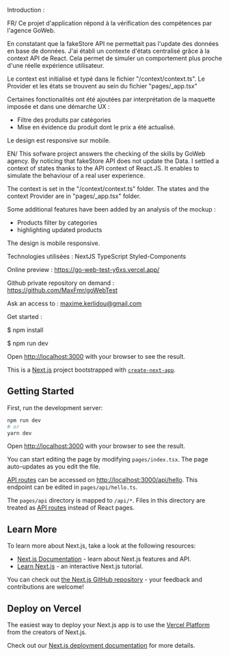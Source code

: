Introduction : 


FR/
Ce projet d'application répond à la vérification des compétences par l'agence GoWeb.

En constatant que la fakeStore API ne permettait pas l'update des données en base de données.
J'ai établi un contexte d'états centralisé grâce à la context API de React. Cela permet de simuler un comportement plus proche 
d'une réelle expérience utilisateur.

Le context est initialisé et typé dans le fichier "/context/context.ts". 
Le Provider et les états se trouvent au sein du fichier "pages/_app.tsx"

Certaines fonctionalités ont été ajoutées par interprétation de la maquette imposée et dans une démarche UX : 
- Filtre des produits par catégories
- Mise en évidence du produit dont le prix a été actualisé.


Le design est responsive sur mobile.


EN/
This sofware project answers the checking of the skills by GoWeb agency.
By noticing that fakeStore API does not update the Data.
I settled a context of states thanks to the API context of React.JS.
It enables to simulate the behaviour of a real user experience.

The context is set in the "/context/context.ts" folder.
The states and the context Provider are in "pages/_app.tsx" folder.

Some additional features have been added by an analysis of the mockup : 
- Products filter by categories
- highlighting updated products

The design is mobile responsive.


Technologies utilisées : NextJS TypeScript Styled-Components

Online preview : https://go-web-test-y6xs.vercel.app/

Github private repository on demand : https://github.com/MaxFmr/goWebTest

Ask an access to : maxime.kerlidou@gmail.com


Get started :

$ npm install

$ npm run dev

Open [http://localhost:3000](http://localhost:3000) with your browser to see the result.

This is a [Next.js](https://nextjs.org/) project bootstrapped with [`create-next-app`](https://github.com/vercel/next.js/tree/canary/packages/create-next-app).

## Getting Started

First, run the development server:

```bash
npm run dev
# or
yarn dev

```

Open [http://localhost:3000](http://localhost:3000) with your browser to see the result.

You can start editing the page by modifying `pages/index.tsx`. The page auto-updates as you edit the file.

[API routes](https://nextjs.org/docs/api-routes/introduction) can be accessed on [http://localhost:3000/api/hello](http://localhost:3000/api/hello). This endpoint can be edited in `pages/api/hello.ts`.

The `pages/api` directory is mapped to `/api/*`. Files in this directory are treated as [API routes](https://nextjs.org/docs/api-routes/introduction) instead of React pages.

## Learn More

To learn more about Next.js, take a look at the following resources:

- [Next.js Documentation](https://nextjs.org/docs) - learn about Next.js features and API.
- [Learn Next.js](https://nextjs.org/learn) - an interactive Next.js tutorial.

You can check out [the Next.js GitHub repository](https://github.com/vercel/next.js/) - your feedback and contributions are welcome!

## Deploy on Vercel

The easiest way to deploy your Next.js app is to use the [Vercel Platform](https://vercel.com/new?utm_medium=default-template&filter=next.js&utm_source=create-next-app&utm_campaign=create-next-app-readme) from the creators of Next.js.

Check out our [Next.js deployment documentation](https://nextjs.org/docs/deployment) for more details.
